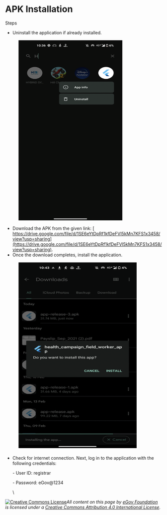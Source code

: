 # APK Installation

Steps

* Uninstall the application if already installed.

<figure><img src="../../.gitbook/assets/Screenshot 2023-02-20 at 11.05.39 AM.png" alt=""><figcaption></figcaption></figure>

* Download the APK from the given link: [ https://drive.google.com/file/d/1SE6eYtDpRf1kfDeFVl5kMn7KFS1x3458/view?usp=sharing](https://drive.google.com/file/d/1SE6eYtDpRf1kfDeFVl5kMn7KFS1x3458/view?usp=sharing).
* Once the download completes, install the application.

<figure><img src="../../.gitbook/assets/Screenshot 2023-02-20 at 11.06.52 AM.png" alt=""><figcaption></figcaption></figure>

*   Check for internet connection. Next, log in to the application with the following credentials:&#x20;

    \- User ID: registrar&#x20;

    \- Password:  eGov@1234

    \


[![Creative Commons License](https://i.creativecommons.org/l/by/4.0/80x15.png)_​_](http://creativecommons.org/licenses/by/4.0/)_All content on this page by_ [_eGov Foundation_](https://egov.org.in/) _is licensed under a_ [_Creative Commons Attribution 4.0 International License_](http://creativecommons.org/licenses/by/4.0/)_._
